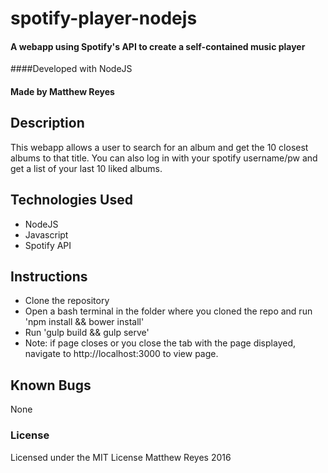 # spotify-player-nodejs
#### A webapp using Spotify's API to create a self-contained music player
####Developed with NodeJS

#### Made by Matthew Reyes

## Description

This webapp allows a user to search for an album and get the 10 closest albums to that title.  You can also log in with your spotify username/pw and get a list of your last 10 liked albums.

## Technologies Used

* NodeJS
* Javascript
* Spotify API

## Instructions

* Clone the repository
* Open a bash terminal in the folder where you cloned the repo and run 'npm install && bower install'
* Run 'gulp build && gulp serve'
* Note: if page closes or you close the tab with the page displayed, navigate to http://localhost:3000 to view page.

## Known Bugs

None

### License

Licensed under the MIT License
Matthew Reyes 2016
